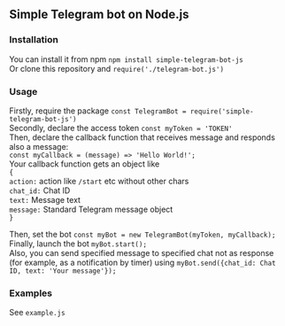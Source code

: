 ## Simple Telegram bot on Node.js

### Installation

You can install it from npm `npm install simple-telegram-bot-js`  
Or clone this repository and `require('./telegram-bot.js')`  

### Usage

Firstly, require the package `const TelegramBot = require('simple-telegram-bot-js')`  
Secondly, declare the access token `const myToken = 'TOKEN'`  
Then, declare the callback function that receives message and responds also a message:  
`const myCallback = (message) => 'Hello World!';`  
Your callback function gets an object like  
`{`  
`action:` action like `/start` etc without other chars   
`chat_id:` Chat ID  
`text:` Message text  
`message:` Standard Telegram message object  
`}`  

Then, set the bot `const myBot = new TelegramBot(myToken, myCallback);`  
Finally, launch the bot `myBot.start();`  
Also, you can send specified message to specified chat not as response (for example, as a notification by timer) using `myBot.send({chat_id: Chat ID, text: 'Your message'});`  


### Examples

See `example.js`

